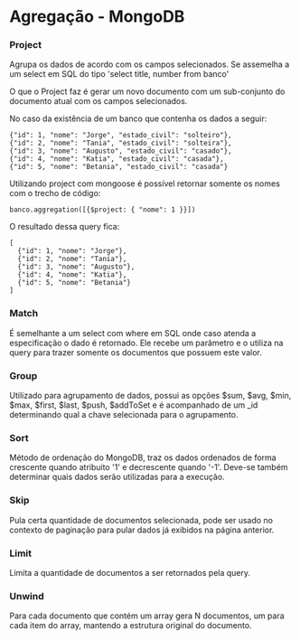 # Agregação - MongoDB

### Project

Agrupa os dados de acordo com os campos selecionados.
Se assemelha a um select em SQL do tipo 'select title, number from banco'

O que o Project faz é gerar um novo documento com um sub-conjunto do documento atual com os campos selecionados.

No caso da existência de um banco que contenha os dados a seguir:

```
{"id": 1, "nome": "Jorge", "estado_civil": "solteiro"},
{"id": 2, "nome": "Tania", "estado_civil": "solteira"},
{"id": 3, "nome": "Augusto", "estado_civil": "casado"},
{"id": 4, "nome": "Katia", "estado_civil": "casada"},
{"id": 5, "nome": "Betania", "estado_civil": "casada"}
```

Utilizando project com mongoose é possível retornar somente os nomes com o trecho de código:

```
banco.aggregation([{$project: { "nome": 1 }}])
```

O resultado dessa query fica:

```
[
  {"id": 1, "nome": "Jorge"},
  {"id": 2, "nome": "Tania"},
  {"id": 3, "nome": "Augusto"},
  {"id": 4, "nome": "Katia"},
  {"id": 5, "nome": "Betania"}
]
```

### Match

É semelhante a um select com where em SQL onde caso atenda a especificação o dado é retornado.
Ele recebe um parâmetro e o utiliza na query para trazer somente os documentos que possuem este valor.

### Group

Utilizado para agrupamento de dados, possui as opções $sum, $avg, $min, $max, $first, $last, $push, $addToSet e é acompanhado de um _id determinando qual a chave selecionada para o agrupamento.

### Sort

Método de ordenação do MongoDB, traz os dados ordenados de forma crescente quando atribuito '1' e decrescente quando '-1'. Deve-se também determinar quais dados serão utilizadas para a execução.

### Skip

Pula certa quantidade de documentos selecionada, pode ser usado no contexto de paginação para pular dados já exibidos na página anterior.

### Limit

Limita a quantidade de documentos a ser retornados pela query.

### Unwind  

Para cada documento que contém um array gera N documentos, um para cada item do array, mantendo a estrutura original do documento.